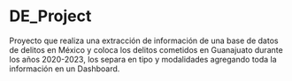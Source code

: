 # DE_Project
Proyecto que realiza una extracción de información de una base de datos de delitos en México y coloca los delitos cometidos en Guanajuato durante los años 2020-2023, los separa en tipo y modalidades agregando toda la información en un Dashboard. 
